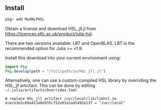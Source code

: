 ## Install
```julia
pkg> add MadNLPHSL
```
Obtain a license and download HSL_jll.jl from https://licences.stfc.ac.uk/product/julia-hsl.

There are two versions available: LBT and OpenBLAS. LBT is the recommended option for Julia >= v1.9.

Install this download into your current environment using:

```julia
import Pkg
Pkg.develop(path = "/full/path/to/HSL_jll.jl")
```

Alternatively, one can use a custom-compiled HSL library by overriding the HSL_jll articfact.
This can be done by editing `~/.julia/artifacts/Overrides.toml`
```
# replace HSL_jll artifact /usr/local/lib/libhsl.so
ecece3e2c69a413a0e935cf52e03a3ad5492e137 = "/usr/local"
```
